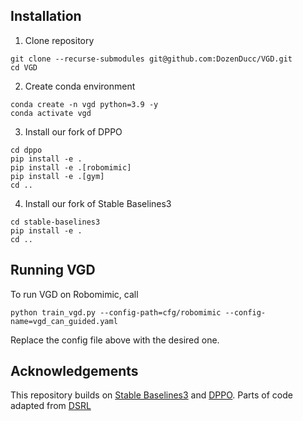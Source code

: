 ## Installation
1. Clone repository
```
git clone --recurse-submodules git@github.com:DozenDucc/VGD.git
cd VGD
```
2. Create conda environment
```
conda create -n vgd python=3.9 -y
conda activate vgd
```
3. Install our fork of DPPO 
```
cd dppo
pip install -e .
pip install -e .[robomimic]
pip install -e .[gym]
cd ..
```
4. Install our fork of Stable Baselines3
```
cd stable-baselines3
pip install -e .
cd ..
```

## Running VGD
To run VGD on Robomimic, call
```
python train_vgd.py --config-path=cfg/robomimic --config-name=vgd_can_guided.yaml
```
Replace the config file above with the desired one. 


## Acknowledgements
This repository builds on [Stable Baselines3](https://github.com/DLR-RM/stable-baselines3) and [DPPO](https://github.com/irom-princeton/dppo). Parts of code adapted from [DSRL](https://github.com/ajwagen/dsrl)
